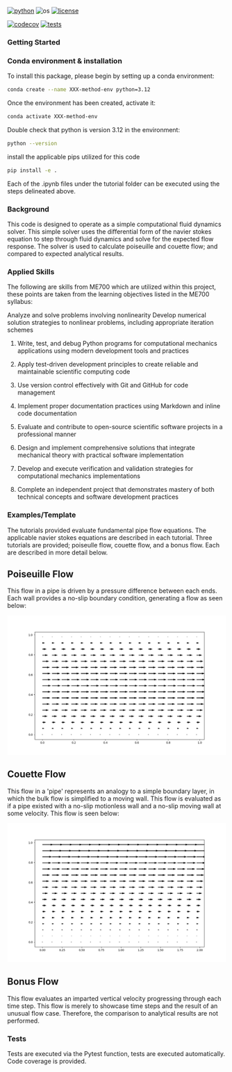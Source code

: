 
[![python](https://img.shields.io/badge/python-3.12-blue.svg)](https://www.python.org/)
![os](https://img.shields.io/badge/os-ubuntu%20|%20macos%20|%20windows-blue.svg)
[![license](https://img.shields.io/badge/license-MIT-green.svg)](https://github.com/sandialabs/sibl#license)

[![codecov](https://codecov.io/gh/mlanduyt/Final_Project/graph/badge.svg?token=V8BG4FHMD7)](https://codecov.io/gh/mlanduyt/Final_Project)
[![tests](https://github.com/mlanduyt/Final_Project/actions/workflows/tests.yml/badge.svg)](https://github.com/mlanduyt/Final_Project/actions)


### Getting Started

### Conda environment & installation <a name="install"></a>

To install this package, please begin by setting up a conda environment:
```bash
conda create --name XXX-method-env python=3.12
```
Once the environment has been created, activate it:

```bash
conda activate XXX-method-env
```
Double check that python is version 3.12 in the environment:
```bash
python --version
```
install the applicable pips utilized for this code
```bash
pip install -e .
```

Each of the .ipynb files under the tutorial folder can be executed using the steps delineated above. 


### Background
This code is designed to operate as a simple computational fluid dynamics solver. This simple solver uses the differential form of the navier stokes equation to step through fluid dynamics and solve for the expected flow response. The solver is used to calculate poiseuille and couette flow; and compared to expected analytical results. 

### Applied Skills
The following are skills from ME700 which are utilized within this project, these points are taken from the learning objectives listed in the ME700 syllabus:

Analyze and solve problems involving nonlinearity
Develop numerical solution strategies to nonlinear problems, including appropriate iteration schemes

1) Write, test, and debug Python programs for computational mechanics applications using
modern development tools and practices

2) Apply test-driven development principles to create reliable and maintainable scientific computing code

3) Use version control effectively with Git and GitHub for code management

4) Implement proper documentation practices using Markdown and inline code documentation

5) Evaluate and contribute to open-source scientific software projects in a professional manner

6) Design and implement comprehensive solutions that integrate mechanical theory with practical software implementation

7) Develop and execute verification and validation strategies for computational mechanics implementations

8) Complete an independent project that demonstrates mastery of both technical concepts and
software development practices


### Examples/Template
The tutorials provided evaluate fundamental pipe flow equations. The applicable navier stokes equations are described in each tutorial. Three tutorials are provided; poiseulle flow, couette flow, and a bonus flow. Each are described in more detail below. 

## Poiseuille Flow
This flow in a pipe is driven by a pressure difference between each ends. Each wall provides a no-slip boundary condition, generating a flow as seen below: 

![alt text](poiseuille_flow.png)

## Couette Flow
This flow in a 'pipe' represents an analogy to a simple boundary layer, in which the bulk flow is simplified to a moving wall. This flow is evaluated as if a pipe existed with a no-slip motionless wall and a no-slip moving wall at some velocity. This flow is seen below:

![alt text](couette_flow.png)

## Bonus Flow
This flow evaluates an imparted vertical velocity progressing through each time step. This flow is merely to showcase time steps and the result of an unusual flow case. Therefore, the comparison to analytical results are not performed. 

### Tests
Tests are executed via the Pytest function, tests are executed automatically. Code coverage is provided. 

